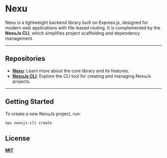 # Nexu

Nexu is a lightweight backend library built on Express.js, designed for modern web applications with file-based routing. It is complemented by the **NexuJs CLI**, which simplifies project scaffolding and dependency management.

---

## Repositories

- **[Nexu](./package/README.md)**: Learn more about the core library and its features.
- **[NexuJs CLI](./cli/README.md)**: Explore the CLI tool for creating and managing NexuJs projects.

---

## Getting Started

To create a new NexuJs project, run:

```bash
npx nexujs-cli create
```

## License

**[MIT](./LICENSE)**
